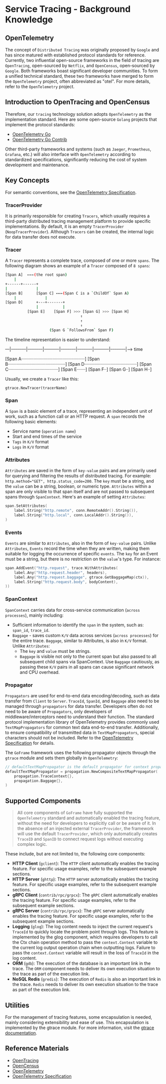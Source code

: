 # Service Tracing - Background Knowledge

## OpenTelemetry

The concept of `Distributed Tracing` was originally proposed by `Google` and has since matured with established protocol standards for reference. Currently, two influential open-source frameworks in the field of tracing are `OpenTracing`, open-sourced by `Netflix`, and `OpenCensus`, open-sourced by `Google`. Both frameworks boast significant developer communities. To form a unified technical standard, these two frameworks have merged to form the `OpenTelemetry` project, often abbreviated as "otel". For more details, refer to the `OpenTelemetry` project.

## Introduction to OpenTracing and OpenCensus

Therefore, our `tracing` technology solution adopts `OpenTelemetry` as the implementation standard. Here are some open-source `Golang` projects that implement the protocol standards:

- [OpenTelemetry Go](https://github.com/open-telemetry/opentelemetry-go)
- [OpenTelemetry Go Contrib](https://github.com/open-telemetry/opentelemetry-go-contrib)

Other third-party frameworks and systems (such as `Jaeger`, `Prometheus`, `Grafana`, etc.) will also interface with `OpenTelemetry` according to standardized specifications, significantly reducing the cost of system development and maintenance.

## Key Concepts

For semantic conventions, see the [OpenTelemetry Specification](https://github.com/open-telemetry/opentelemetry-specification/blob/main/specification/trace/api.md).

### TracerProvider

It is primarily responsible for creating `Tracers`, which usually requires a third-party distributed tracing management platform to provide specific implementations. By default, it is an empty `TracerProvider` (`NoopTracerProvider`). Although `Tracers` can be created, the internal logic for data transfer does not execute.

### Tracer

A `Tracer` represents a complete trace, composed of one or more `spans`. The following diagram shows an example of a `Tracer` composed of `8 spans`:

```bash
[Span A]  ←←←(the root span)
    |
+------+------+
|             |
[Span B]      [Span C] ←←←(Span C is a `ChildOf` Span A)
    |             |
[Span D]      +---+-------+
              |           |
          [Span E]    [Span F] >>> [Span G] >>> [Span H]
                                  ↑
                                  ↑
                                  ↑
                    (Span G `FollowsFrom` Span F)
```

The timeline representation is easier to understand:

––|–––––––|–––––––|–––––––|–––––––|–––––––|–––––––|–––––––|–> time

[Span A···················································]
[Span B··············································]
[Span D··········································]
[Span C········································]
[Span E·······]        [Span F··] [Span G··] [Span H··]

Usually, we create a `Tracer` like this:

```golang
gtrace.NewTracer(tracerName)
```

### Span

A `Span` is a basic element of a trace, representing an independent unit of work, such as a function call or an HTTP request. A `span` records the following basic elements:

- Service name (`operation name`)
- Start and end times of the service
- `Tags` in `K/V` format
- `Logs` in `K/V` format

### Attributes

`Attributes` are saved in the form of `key-value` pairs and are primarily used for querying and filtering the results of distributed tracing. For example: `http.method="GET", http.status_code=200`. The `key` must be a string, and the `value` can be a string, boolean, or numeric type. `Attributes` within a span are only visible to that span itself and are not passed to subsequent spans through `SpanContext`. Here's an example of setting `Attributes`:

```go
span.SetAttributes(
    label.String("http.remote", conn.RemoteAddr().String()),
    label.String("http.local", conn.LocalAddr().String()),
)
```

### Events

`Events` are similar to `Attributes`, also in the form of `key-value` pairs. Unlike `Attributes`, `Events` record the time when they are written, making them suitable for logging the occurrence of specific `events`. The `key` for an Event must be a string, but there is no restriction on the `value`'s type. For instance:

```go
span.AddEvent("http.request", trace.WithAttributes(
    label.Any("http.request.header", headers),
    label.Any("http.request.baggage", gtrace.GetBaggageMap(ctx)),
    label.String("http.request.body", bodyContent),
))
```

### SpanContext

`SpanContext` carries data for cross-service communication (`across processes`), mainly including:

- Sufficient information to identify the `span` in the system, such as: `span_id`, `trace_id`.
- `Baggage` - saves custom `K/V` data across services (`across processes`) for the entire trace. `Baggage`, similar to Attributes, is also in `K/V` format. Unlike `Attributes`:
  - The `key` and `value` must be strings.
  - `Baggage` is visible not only to the current span but also passed to all subsequent child spans via SpanContext. Use `Baggage` cautiously, as passing these `K/V` pairs in all spans can cause significant network and CPU overhead.

### Propagator

`Propagators` are used for end-to-end data encoding/decoding, such as data transfer from `Client` to `Server`. `TraceId`, `SpanId`, and `Baggage` also need to be managed through `propagators` for data transfer. Developers often do not need to be aware of `Propagators`, only developers of middleware/interceptors need to understand their function. The standard protocol implementation library of OpenTelemetry provides commonly used `TextMapPropagators` for common text data end-to-end transfer. Additionally, to ensure compatibility of transmitted data in `TextMapPropagators`, special characters should not be included. Refer to the [OpenTelemetry Specification](https://github.com/open-telemetry/opentelemetry-specification/blob/main/specification/context/api-propagators.md) for details.

The `GoFrame` framework uses the following propagator objects through the `gtrace` module and sets them globally in `OpenTelemetry`:

```go
// defaultTextMapPropagator is the default propagator for context propagation between peers.
defaultTextMapPropagator = propagation.NewCompositeTextMapPropagator(
    propagation.TraceContext{},
    propagation.Baggage{},
)
```

## Supported Components

> All core components of `GoFrame` have fully supported the `OpenTelemetry` standard and automatically enabled the tracing feature, without the need for developers to explicitly call or be aware of it. In the absence of an injected external `TracerProvider`, the framework will use the default `TracerProvider`, which only automatically creates `TraceID` and `SpanID` to connect request logs without executing complex logic.

These include, but are not limited to, the following core components:

- **HTTP Client** (`gclient`): The `HTTP` client automatically enables the tracing feature. For specific usage examples, refer to the subsequent example sections.
- **HTTP Server** (`ghttp`): The `HTTP` server automatically enables the tracing feature. For specific usage examples, refer to the subsequent example sections.
- **gRPC Client** (`contrib/rpc/grpcx`): The `gRPC` client automatically enables the tracing feature. For specific usage examples, refer to the subsequent example sections.
- **gRPC Server** (`contrib/rpc/grpcx`): The `gRPC` server automatically enables the tracing feature. For specific usage examples, refer to the subsequent example sections.
- **Logging** (`glog`): The log content needs to inject the current request's `TraceId` to quickly locate the problem point through logs. This feature is implemented by the glog component, which requires developers to call the Ctx chain operation method to pass the `context.Context` variable to the current log output operation chain when outputting logs. Failure to pass the `context.Context` variable will result in the loss of `TraceId` in the log content.
- **ORM** (`gdb`): The execution of the database is an important link in the trace. The `ORM` component needs to deliver its own execution situation to the trace as part of the execution link.
- **NoSQL Redis** (`gredis`): The execution of `Redis` is also an important link in the trace. `Redis` needs to deliver its own execution situation to the trace as part of the execution link.

## Utilities

For the management of tracing features, some encapsulation is needed, mainly considering extensibility and ease of use. This encapsulation is implemented by the gtrace module. For more information, visit the [gtrace documentation](https://pkg.go.dev/github.com/gogf/gf/v2/net/gtrace).

## Reference Materials

- [OpenTracing](https://opentracing.io)
- [OpenCensus](https://opencensus.io)
- [OpenTelemetry](https://opentelemetry.io)
- [OpenTelemetry Specification](https://github.com/open-telemetry/opentelemetry-specification/tree/main/specification)
